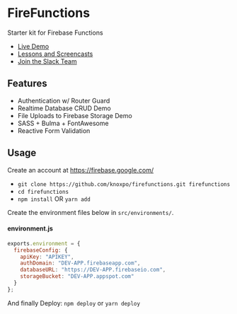 # FireFunctions
Starter kit for Firebase Functions

- [Live Demo](https://firestarter-96e460.firebaseapp.com/)
- [Lessons and Screencasts](https://medium.com/knoxpo)
- [Join the Slack Team](https://join.slack.com/angularfirebase/shared_invite/MjA2NTgxMTI0MTk2LTE0OTg4NTQ4MDAtMjhhZDIzMjc0Mg)

## Features

- Authentication w/ Router Guard
- Realtime Database CRUD Demo
- File Uploads to Firebase Storage Demo
- SASS + Bulma + FontAwesome
- Reactive Form Validation

## Usage

Create an account at https://firebase.google.com/

- `git clone https://github.com/knoxpo/firefunctions.git firefunctions`
- `cd firefunctions`
- `npm install` OR `yarn add`

Create the environment files below in `src/environments/`.

#### environment.js
```javascript
exports.environment = {
  firebaseConfig: {
    apiKey: "APIKEY",
    authDomain: "DEV-APP.firebaseapp.com",
    databaseURL: "https://DEV-APP.firebaseio.com",
    storageBucket: "DEV-APP.appspot.com"
  }
};
```

And finally Deploy: `npm deploy` or `yarn deploy`

